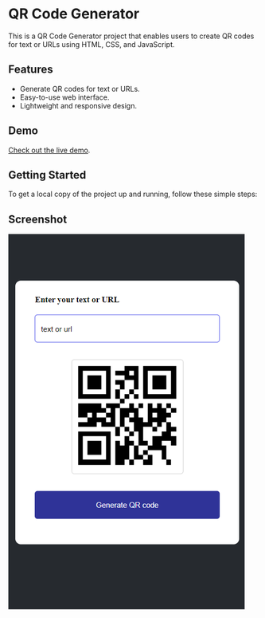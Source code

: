 # QR Code Generator
This is a QR Code Generator project that enables users to create QR codes for text or URLs using HTML, CSS, and JavaScript.

## Features
- Generate QR codes for text or URLs.
- Easy-to-use web interface.
- Lightweight and responsive design.

## Demo
[Check out the live demo]().

## Getting Started
To get a local copy of the project up and running, follow these simple steps:

## Screenshot
![image](./qrimage.png)

